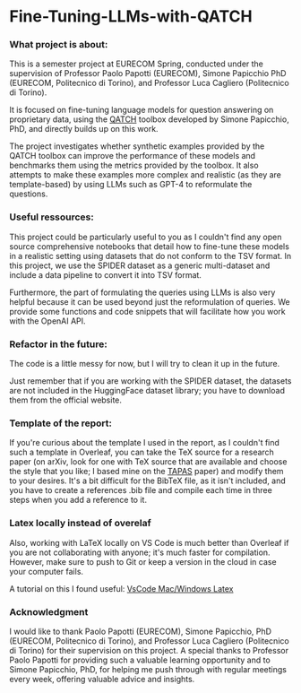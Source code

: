 # Fine-Tuning-LLMs-with-QATCH
### What project is about:
This is a semester project at EURECOM Spring, conducted under the supervision of Professor Paolo Papotti (EURECOM), Simone Papicchio PhD (EURECOM, Politecnico di Torino), and Professor Luca Cagliero (Politecnico di Torino).

It is focused on fine-tuning language models for question answering on proprietary data, using the [QATCH](https://github.com/spapicchio/QATCH) toolbox developed by Simone Papicchio, PhD, and directly builds up on this work.


The project investigates whether synthetic examples provided by the QATCH toolbox can improve the performance of these models and benchmarks them using the metrics provided by the toolbox. It also attempts to make these examples more complex and realistic (as they are template-based) by using LLMs such as GPT-4 to reformulate the questions.

### Useful ressources:
This project could be particularly useful to you as I couldn't find any open source comprehensive notebooks that detail how to fine-tune these models in a realistic setting using datasets that do not conform to the TSV format. In this project, we use the SPIDER dataset as a generic multi-dataset and include a data pipeline to convert it into TSV format.




Furthermore, the part of formulating the queries using LLMs is also very helpful because it can be used beyond just the reformulation of queries. We provide some functions and code snippets that will facilitate how you work with the OpenAI API.

### Refactor in the future:
The code is a little messy for now, but I will try to clean it up in the future.


Just remember that if you are working with the SPIDER dataset, the datasets are not included in the HuggingFace dataset library; you have to download them from the official website.


### Template of the report:
If you're curious about the template I used in the report, as I couldn't find such a template in Overleaf, you can take the TeX source for a research paper (on arXiv, look for one with TeX source that are available and choose the style that you like; I based mine on the [TAPAS](https://arxiv.org/abs/2004.02349) paper) and modify them to your desires. It's a bit difficult for the BibTeX file, as it isn't included, and you have to create a references .bib file and compile each time in three steps when you add a reference to it.
### Latex locally instead of overelaf
Also, working with LaTeX locally on VS Code is much better than Overleaf if you are not collaborating with anyone; it's much faster for compilation. However, make sure to push to Git or keep a version in the cloud in case your computer fails.

A tutorial on this I found useful:
[VsCode Mac/Windows Latex](https://mathjiajia.github.io/vscode-and-latex/)


### Acknowledgment
I would like to thank Paolo Papotti (EURECOM), Simone Papicchio, PhD (EURECOM, Politecnico di Torino), and Professor Luca Cagliero (Politecnico di Torino) for their supervision on this project. A special thanks to Professor Paolo Papotti for providing such a valuable learning opportunity and to Simone Papicchio, PhD, for helping me push through with regular meetings every week, offering valuable advice and insights.

